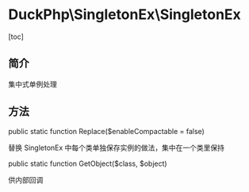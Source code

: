 # DuckPhp\SingletonEx\SingletonEx
[toc]

## 简介

集中式单例处理

## 方法

public static function Replace($enableCompactable = false)

替换 SingletonEx 中每个类单独保存实例的做法，集中在一个类里保持

public static function GetObject($class, $object)

供内部回调


